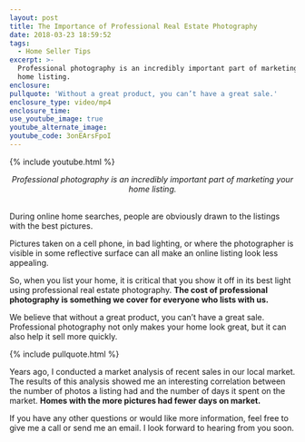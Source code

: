 ```yaml
---
layout: post
title: The Importance of Professional Real Estate Photography
date: 2018-03-23 18:59:52
tags:
  - Home Seller Tips
excerpt: >-
  Professional photography is an incredibly important part of marketing your
  home listing.
enclosure:
pullquote: 'Without a great product, you can’t have a great sale.'
enclosure_type: video/mp4
enclosure_time:
use_youtube_image: true
youtube_alternate_image:
youtube_code: 3onEArsFpoI
---
```


{% include youtube.html %}

<center><em>Professional photography is an incredibly important part of marketing your home listing.</em></center>

<center>&nbsp;</center>

During online home searches, people are obviously drawn to the listings with the best pictures.

Pictures taken on a cell phone, in bad lighting, or where the photographer is visible in some reflective surface can all make an online listing look less appealing.&nbsp;

So, when you list your home, it is critical that you show it off in its best light using professional real estate photography. **The cost of professional photography is something we cover for everyone who lists with us.**&nbsp;

We believe that without a great product, you can’t have a great sale. Professional photography not only makes your home look great, but it can also help it sell more quickly.

{% include pullquote.html %}

Years ago, I conducted a market analysis of recent sales in our local market. The results of this analysis showed me an interesting correlation between the number of photos a listing had and the number of days it spent on the market. **Homes with the more pictures had fewer days on market.&nbsp;**

If you have any other questions or would like more information, feel free to give me a call or send me an email. I look forward to hearing from you soon.<br>&nbsp;